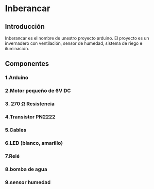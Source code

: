 # Inberancar
## Introducción
Inberancar es el nombre de unestro proyecto arduino. El proyecto es un invernadero con ventilación, sensor de humedad, sistema de riego e iluminación.

## Componentes
### 1.Arduino
### 2.Motor pequeño de 6V DC
### 3. 270 Ω Resistencia
### 4.Transistor PN2222
### 5.Cables
### 6.LED (blanco, amarillo)
### 7.Relé
### 8.bomba de agua
### 9.sensor humedad
